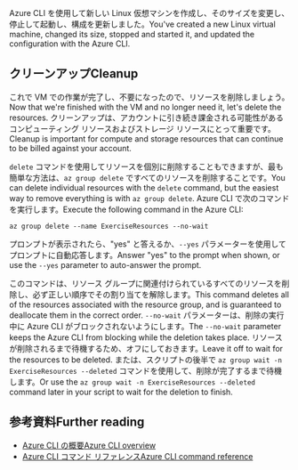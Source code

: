 <span data-ttu-id="78039-101">Azure CLI を使用して新しい Linux 仮想マシンを作成し、そのサイズを変更し、停止して起動し、構成を更新しました。</span><span class="sxs-lookup"><span data-stu-id="78039-101">You've created a new Linux virtual machine, changed its size, stopped and started it, and updated the configuration with the Azure CLI.</span></span>

## <a name="cleanup"></a><span data-ttu-id="78039-102">クリーンアップ</span><span class="sxs-lookup"><span data-stu-id="78039-102">Cleanup</span></span>

<span data-ttu-id="78039-103">これで VM での作業が完了し、不要になったので、リソースを削除しましょう。</span><span class="sxs-lookup"><span data-stu-id="78039-103">Now that we're finished with the VM and no longer need it, let's delete the resources.</span></span> <span data-ttu-id="78039-104">クリーンアップは、アカウントに引き続き課金される可能性があるコンピューティング リソースおよびストレージ リソースにとって重要です。</span><span class="sxs-lookup"><span data-stu-id="78039-104">Cleanup is important for compute and storage resources that can continue to be billed against your account.</span></span> 

<span data-ttu-id="78039-105">`delete` コマンドを使用してリソースを個別に削除することもできますが、最も簡単な方法は、`az group delete` ですべてのリソースを削除することです。</span><span class="sxs-lookup"><span data-stu-id="78039-105">You can delete individual resources with the `delete` command, but the easiest way to remove everything is with `az group delete`.</span></span> <span data-ttu-id="78039-106">Azure CLI で次のコマンドを実行します。</span><span class="sxs-lookup"><span data-stu-id="78039-106">Execute the following command in the Azure CLI:</span></span>

```azurecli
az group delete --name ExerciseResources --no-wait
```

<span data-ttu-id="78039-107">プロンプトが表示されたら、"yes" と答えるか、`--yes` パラメーターを使用してプロンプトに自動応答します。</span><span class="sxs-lookup"><span data-stu-id="78039-107">Answer "yes" to the prompt when shown, or use the `--yes` parameter to auto-answer the prompt.</span></span>

<span data-ttu-id="78039-108">このコマンドは、リソース グループに関連付けられているすべてのリソースを削除し、必ず正しい順序でその割り当てを解除します。</span><span class="sxs-lookup"><span data-stu-id="78039-108">This command deletes all of the resources associated with the resource group, and is guaranteed to deallocate them in the correct order.</span></span> <span data-ttu-id="78039-109">`--no-wait` パラメーターは、削除の実行中に Azure CLI がブロックされないようにします。</span><span class="sxs-lookup"><span data-stu-id="78039-109">The `--no-wait` parameter keeps the Azure CLI from blocking while the deletion takes place.</span></span> <span data-ttu-id="78039-110">リソースが削除されるまで待機するため、オフにしておきます。</span><span class="sxs-lookup"><span data-stu-id="78039-110">Leave it off to wait for the resources to be deleted.</span></span> <span data-ttu-id="78039-111">または、スクリプトの後半で `az group wait -n ExerciseResources --deleted` コマンドを使用して、削除が完了するまで待機します。</span><span class="sxs-lookup"><span data-stu-id="78039-111">Or use the `az group wait -n ExerciseResources --deleted` command later in your script to wait for the deletion to finish.</span></span>


## <a name="further-reading"></a><span data-ttu-id="78039-112">参考資料</span><span class="sxs-lookup"><span data-stu-id="78039-112">Further reading</span></span>

- [<span data-ttu-id="78039-113">Azure CLI の概要</span><span class="sxs-lookup"><span data-stu-id="78039-113">Azure CLI overview</span></span>](https://docs.microsoft.com/cli/azure/?view=azure-cli-latest)
- [<span data-ttu-id="78039-114">Azure CLI コマンド リファレンス</span><span class="sxs-lookup"><span data-stu-id="78039-114">Azure CLI command reference</span></span>](https://docs.microsoft.com/cli/azure/reference-index?view=azure-cli-latest)
